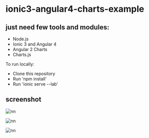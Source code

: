 # ionic3-angular4-charts-example

## just need few tools and modules:
- Node.js
- Ionic 3 and Angular 4
- Angular 2 Charts
- Charts.js

To run locally:
- Clone this repository
- Run 'npm install'
- Run 'ionic serve --lab'

## screenshot

![nn](https://user-images.githubusercontent.com/12325386/29519259-4c579c64-86af-11e7-9f71-97ff94d95c7a.png)

![nn](https://user-images.githubusercontent.com/12325386/29519289-6ce77058-86af-11e7-9296-03d31d513e06.JPG)

![nn](https://user-images.githubusercontent.com/12325386/29519314-8f410a24-86af-11e7-9993-78dc494a0000.JPG)
